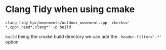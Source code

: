 # Clang Tidy when using cmake

```
clang-tidy hpc/movements/outdoor_movement.cpp -checks='-*,cpp*,read*,clang*' -p build
```

`build` being the cmake build directory
we can add the `-header-filter='.*'` option
